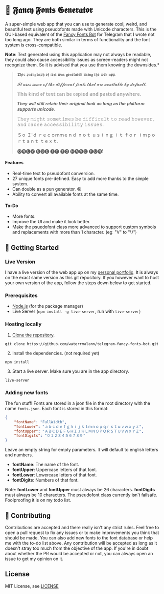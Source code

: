 # 💬 𝕱𝖆𝖓𝖈𝖞 𝕱𝖔𝖓𝖙𝖘 𝕲𝖊𝖓𝖊𝖗𝖆𝖙𝖔𝖗

A super-simple web app that you can use to generate cool, weird, and beautiful text using pseudofonts made with Unicode characters. This is the GUI-based equivalent of the [Fancy Fonts Bot](https://github.com/waterrmalann/telegram-fancy-fonts-bot) for Telegram that I wrote not too long ago. They are both similar in terms of functionality and the font system is cross-compatible.

**Note:** Text generated using this application may not always be readable, they could also cause accessibility issues as screen-readers might not recognize them. So it is advised that you use them knowing the downsides.*

> 𝕿𝖍𝖎𝖘 𝖕𝖆𝖗𝖆𝖌𝖗𝖆𝖕𝖍 𝖔𝖋 𝖙𝖊𝖝𝖙 𝖜𝖆𝖘 𝖌𝖊𝖓𝖊𝖗𝖆𝖙𝖊𝖉 𝖚𝖘𝖎𝖓𝖌 𝖙𝖍𝖊 𝖜𝖊𝖇 𝖆𝖕𝖕.
> 
> 𝓘𝓽 𝓾𝓼𝓮𝓼 𝓼𝓸𝓶𝓮 𝓸𝓯 𝓽𝓱𝓮 𝓭𝓲𝓯𝓯𝓮𝓻𝓮𝓷𝓽 𝓯𝓸𝓷𝓽𝓼 𝓽𝓱𝓪𝓽 𝓪𝓻𝓮 𝓪𝓿𝓪𝓲𝓵𝓪𝓫𝓵𝓮 𝓫𝔂 𝓭𝓮𝓯𝓪𝓾𝓵𝓽.
> 
> 𝕋𝕙𝕚𝕤 𝕜𝕚𝕟𝕕 𝕠𝕗 𝕥𝕖𝕩𝕥 𝕔𝕒𝕟 𝕓𝕖 𝕔𝕠𝕡𝕚𝕖𝕕 𝕒𝕟𝕕 𝕡𝕒𝕤𝕥𝕖𝕕 𝕒𝕟𝕪𝕨𝕙𝕖𝕣𝕖.
> 
> 𝑻𝒉𝒆𝒚 𝒘𝒊𝒍𝒍 𝒔𝒕𝒊𝒍𝒍 𝒓𝒆𝒕𝒂𝒊𝒏 𝒕𝒉𝒆𝒊𝒓 𝒐𝒓𝒊𝒈𝒊𝒏𝒂𝒍 𝒍𝒐𝒐𝒌 𝒂𝒔 𝒍𝒐𝒏𝒈 𝒂𝒔 𝒕𝒉𝒆 𝒑𝒍𝒂𝒕𝒇𝒐𝒓𝒎 𝒔𝒖𝒑𝒑𝒐𝒓𝒕𝒔 𝒖𝒏𝒊𝒄𝒐𝒅𝒆.
> 
> 𝚃𝚑𝚎𝚢 𝚖𝚒𝚐𝚑𝚝 𝚜𝚘𝚖𝚎𝚝𝚒𝚖𝚎𝚜 𝚋𝚎 𝚍𝚒𝚏𝚏𝚒𝚌𝚞𝚕𝚝 𝚝𝚘 𝚛𝚎𝚊𝚍 𝚑𝚘𝚠𝚎𝚟𝚎𝚛, 𝚊𝚗𝚍 𝚌𝚊𝚞𝚜𝚎 𝚊𝚌𝚌𝚎𝚜𝚜𝚒𝚋𝚒𝚕𝚒𝚝𝚢 𝚒𝚜𝚜𝚞𝚎𝚜.
> 
> Ｓｏ Ｉ'ｄ ｒｅｃｏｍｍｅｎｄ ｎｏｔ ｕｓｉｎｇ ｉｔ ｆｏｒ ｉｍｐｏｒｔａｎｔ ｔｅｘｔ.
> 
> 🅞🅝🅛🅨 🅤🅢🅔 🅘🅣 🅣🅞 🅗🅐🅥🅔 🅕🅤🅝!

#### Features

- Real-time text to pseudofont conversion.
- 27 unique fonts pre-defined. Easy to add more thanks to the simple system.
- Can double as a pun generator. 😛
- Ability to convert all available fonts at the same time.

#### To-Do

- More fonts.
- Improve the UI and make it look better.
- Make the psuedofont class more advanced to support custom symbols and replacements with more than 1 character. (eg: "V" to "\\/")

## 🚀 Getting Started

### Live Version

I have a live version of the web app up on my [personal portfolio](http://alanvarghese.me/projects/fancy-fonts-generator/app.html). It is always on the exact same version as this git repository. If you however want to host your own version of the app, follow the steps down below to get started.

### Prerequisites

- [Node.js](https://nodejs.org/en/) (for the package manager)
- Live Server (`npm install -g live-server`, run with `live-server`)

### Hosting locally

1. [Clone the repository](https://docs.github.com/en/github/creating-cloning-and-archiving-repositories/cloning-a-repository-from-github/cloning-a-repository).
```
git clone https://github.com/waterrmalann/telegram-fancy-fonts-bot.git
```
2. Install the dependencies. (not required yet)
```
npm install
```
3. Start a live server. Make sure you are in the app directory.
```
live-server
```

### Adding new fonts

The fun stuff! Fonts are stored in a json file in the root directory with the name `fonts.json`. Each font is stored in this format:

```json
{
    "fontName": "FullWidth",
    "fontLower": "ａｂｃｄｅｆｇｈｉｊｋｌｍｎｏｐｑｒｓｔｕｖｗｘｙｚ",
    "fontUpper": "ＡＢＣＤＥＦＧＨＩＪＫＬＭＮＯＰＱＲＳＴＵＶＷＸＹＺ",
    "fontDigits": "０１２３４５６７８９"
}
```

Leave an empty string for empty parameters. It will default to english letters and numbers.

- **fontName**: The name of the font.
- **fontUpper**: Uppercase letters of that font.
- **fontLower**: Lowercase letters of that font.
- **fontDigits**: Numbers of that font.

Note: **fontLower** and **fontUpper** must always be 26 characters. **fontDigits** must always be 10 characters. The pseudofont class currently isn't failsafe. Foolproofing it is on my todo list.

## 🤝 Contributing

Contributions are accepted and there really isn't any strict rules. Feel free to open a pull request to fix any issues or to make improvements you think that should be made. You can also add new fonts to the font database or help me with the to-do list above. Any contribution will be accepted as long as it doesn't stray too much from the objective of the app. If you're in doubt about whether the PR would be accepted or not, you can always open an issue to get my opinion on it.

License
----

MIT License, see [LICENSE](LICENSE)
